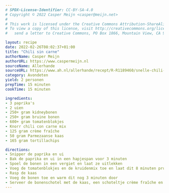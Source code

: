 ```yaml
---
# SPDX-License-Identifier: CC-BY-SA-4.0
# Copyright © 2022 Casper Meijn <casper@meijn.net>
# 
# This work is licensed under the Creative Commons Attribution-ShareAlike 4.0 International License. 
# To view a copy of this license, visit http://creativecommons.org/licenses/by-sa/4.0/ or 
#   send a letter to Creative Commons, PO Box 1866, Mountain View, CA 94042, USA.

layout: recipe
date: 2022-02-26T08:02:37+01:00
title: "Chili sin carne"
authorName: Casper Meijn
authorURL: https://www.caspermeijn.nl
sourceName: Allerhande
sourceURL: https://www.ah.nl/allerhande/recept/R-R1189460/snelle-chili-sin-carne
category: Avondeten
yield: 2 personen
prepTime: 15 minuten
cookTime: 15 minuten

ingredients:
- 3 paprika's
- 2 uien
- 250+ gram kidneybonen
- 250+ gram bruine bonen
- 600+ gram tomatenblokjes
- Knorr chili con carne mix
- 125 gram crème fraîche
- 50 gram Parmezaanse kaas
- 165 gram tortillachips

directions:
- Snipper de paprika en ui
- Bak de paprika en ui in een hapjespan voor 3 minuten
- Spoel de bonen in een vergiet en laat ze uitlekken
- Voeg de tomatenblokjes en de kruidenmix toe en laat dit 8 minuten pruttelen
- Rasp de kaas
- Voeg de bonen toe en warm dit nog 3 minuten door
- Serveer de bonenschotel met de kaas, een schoteltje crème fraîche en een schaal chips
---
```

